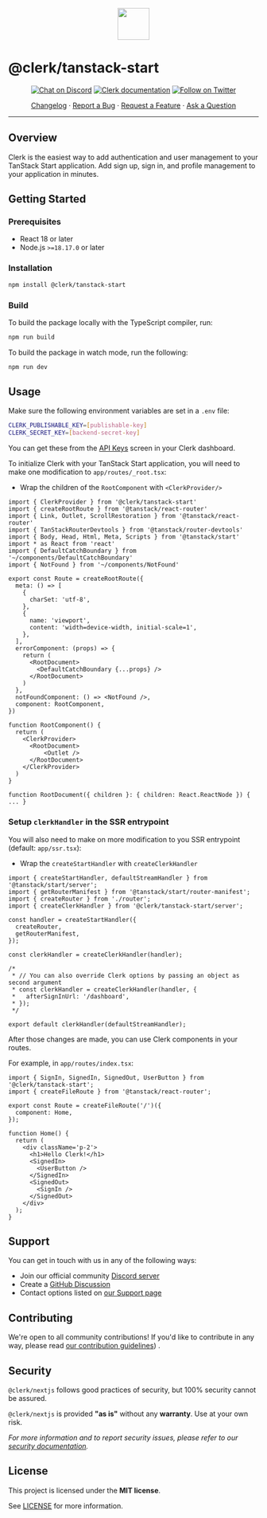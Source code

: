 <p align="center">
  <a href="https://clerk.com?utm_source=github&utm_medium=clerk_tanstack_start" target="_blank" rel="noopener noreferrer">
    <picture>
      <source media="(prefers-color-scheme: dark)" srcset="https://images.clerk.com/static/logo-dark-mode-400x400.png">
      <img src="https://images.clerk.com/static/logo-light-mode-400x400.png" height="64">
    </picture>
  </a>
  <br />
</p>

# @clerk/tanstack-start

<div align="center">

[![Chat on Discord](https://img.shields.io/discord/856971667393609759.svg?logo=discord)](https://clerk.com/discord)
[![Clerk documentation](https://img.shields.io/badge/documentation-clerk-green.svg)](https://clerk.com/docs?utm_source=github&utm_medium=clerk_tanstack_start)
[![Follow on Twitter](https://img.shields.io/twitter/follow/ClerkDev?style=social)](https://twitter.com/intent/follow?screen_name=ClerkDev)

[Changelog](https://github.com/clerk/javascript/blob/main/packages/nextjs/CHANGELOG.md)
·
[Report a Bug](https://github.com/clerk/javascript/issues/new?assignees=&labels=needs-triage&projects=&template=BUG_REPORT.yml)
·
[Request a Feature](https://feedback.clerk.com/roadmap)
·
[Ask a Question](https://github.com/clerk/javascript/discussions)

</div>

---

## Overview

Clerk is the easiest way to add authentication and user management to your TanStack Start application. Add sign up, sign in,
and profile management to your application in minutes.

## Getting Started

### Prerequisites

- React 18 or later
- Node.js `>=18.17.0` or later

### Installation

```sh
npm install @clerk/tanstack-start
```

### Build

To build the package locally with the TypeScript compiler, run:

```sh
npm run build
```

To build the package in watch mode, run the following:

```sh
npm run dev
```

## Usage

Make sure the following environment variables are set in a `.env` file:

```sh
CLERK_PUBLISHABLE_KEY=[publishable-key]
CLERK_SECRET_KEY=[backend-secret-key]
```

You can get these from the [API Keys](https://dashboard.clerk.com/last-active?path=api-keys) screen in your Clerk dashboard.

To initialize Clerk with your TanStack Start application, you will need to make one modification to `app/routes/_root.tsx`:

- Wrap the children of the `RootComponent` with `<ClerkProvider/>`

```tsx
import { ClerkProvider } from '@clerk/tanstack-start'
import { createRootRoute } from '@tanstack/react-router'
import { Link, Outlet, ScrollRestoration } from '@tanstack/react-router'
import { TanStackRouterDevtools } from '@tanstack/router-devtools'
import { Body, Head, Html, Meta, Scripts } from '@tanstack/start'
import * as React from 'react'
import { DefaultCatchBoundary } from '~/components/DefaultCatchBoundary'
import { NotFound } from '~/components/NotFound'

export const Route = createRootRoute({
  meta: () => [
    {
      charSet: 'utf-8',
    },
    {
      name: 'viewport',
      content: 'width=device-width, initial-scale=1',
    },
  ],
  errorComponent: (props) => {
    return (
      <RootDocument>
        <DefaultCatchBoundary {...props} />
      </RootDocument>
    )
  },
  notFoundComponent: () => <NotFound />,
  component: RootComponent,
})

function RootComponent() {
  return (
    <ClerkProvider>
      <RootDocument>
          <Outlet />
      </RootDocument>
    </ClerkProvider>
  )
}

function RootDocument({ children }: { children: React.ReactNode }) { ... }
```

### Setup `clerkHandler` in the SSR entrypoint

You will also need to make on more modification to you SSR entrypoint (default: `app/ssr.tsx`):

- Wrap the `createStartHandler` with `createClerkHandler`

```tsx
import { createStartHandler, defaultStreamHandler } from '@tanstack/start/server';
import { getRouterManifest } from '@tanstack/start/router-manifest';
import { createRouter } from './router';
import { createClerkHandler } from '@clerk/tanstack-start/server';

const handler = createStartHandler({
  createRouter,
  getRouterManifest,
});

const clerkHandler = createClerkHandler(handler);

/*
 * // You can also override Clerk options by passing an object as second argument
 * const clerkHandler = createClerkHandler(handler, {
 *   afterSignInUrl: '/dashboard',
 * });
 */

export default clerkHandler(defaultStreamHandler);
```

After those changes are made, you can use Clerk components in your routes.

For example, in `app/routes/index.tsx`:

```tsx
import { SignIn, SignedIn, SignedOut, UserButton } from '@clerk/tanstack-start';
import { createFileRoute } from '@tanstack/react-router';

export const Route = createFileRoute('/')({
  component: Home,
});

function Home() {
  return (
    <div className='p-2'>
      <h1>Hello Clerk!</h1>
      <SignedIn>
        <UserButton />
      </SignedIn>
      <SignedOut>
        <SignIn />
      </SignedOut>
    </div>
  );
}
```

## Support

You can get in touch with us in any of the following ways:

- Join our official community [Discord server](https://clerk.com/discord)
- Create a [GitHub Discussion](https://github.com/clerk/javascript/discussions)
- Contact options listed on [our Support page](https://clerk.com/support?utm_source=github&utm_medium=clerk_tanstack_start)

## Contributing

We're open to all community contributions! If you'd like to contribute in any way, please
read [our contribution guidelines](https://github.com/clerk/javascript/blob/main/docs/CONTRIBUTING.md))
.

## Security

`@clerk/nextjs` follows good practices of security, but 100% security cannot be assured.

`@clerk/nextjs` is provided **"as is"** without any **warranty**. Use at your own risk.

_For more information and to report security issues, please refer to
our [security documentation](https://github.com/clerk/javascript/blob/main/docs/SECURITY.md)._

## License

This project is licensed under the **MIT license**.

See [LICENSE](https://github.com/clerk/javascript/blob/main/packages/nextjs/LICENSE) for more information.

